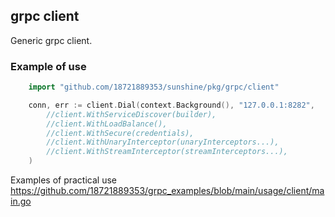 ## grpc client

Generic grpc client.

### Example of use

```go
	import "github.com/18721889353/sunshine/pkg/grpc/client"

	conn, err := client.Dial(context.Background(), "127.0.0.1:8282",
		//client.WithServiceDiscover(builder),
		//client.WithLoadBalance(),
		//client.WithSecure(credentials),
		//client.WithUnaryInterceptor(unaryInterceptors...),
		//client.WithStreamInterceptor(streamInterceptors...),
	)
```

Examples of practical use https://github.com/18721889353/grpc_examples/blob/main/usage/client/main.go
